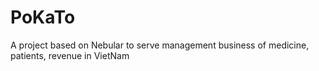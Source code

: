 # PoKaTo
A project based on Nebular to serve management business of medicine, patients, revenue in VietNam
